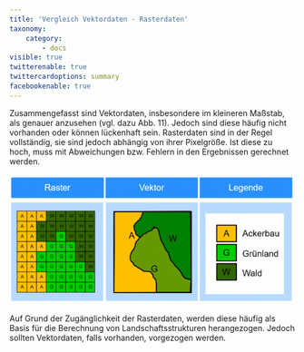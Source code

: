 ```yaml
---
title: 'Vergleich Vektordaten - Rasterdaten'
taxonomy:
    category:
        - docs
visible: true
twitterenable: true
twittercardoptions: summary
facebookenable: true
---
```


Zusammengefasst sind Vektordaten, insbesondere im kleineren Maßstab, als genauer anzusehen (vgl. dazu Abb. 11). Jedoch sind diese häufig nicht vorhanden oder können lückenhaft sein. Rasterdaten sind in der Regel vollständig, sie sind jedoch abhängig von ihrer Pixelgröße. Ist diese zu hoch, muss mit Abweichungen bzw. Fehlern in den Ergebnissen gerechnet werden.

![LSM_Raster2](Raster_1.png?lightbox=800&classes=caption "Abb. 11: Raster-Vektor Vergleich")

Auf Grund der Zugänglichkeit der Rasterdaten, werden diese häufig als Basis für die Berechnung von Landschaftsstrukturen herangezogen. Jedoch sollten Vektordaten, falls vorhanden, vorgezogen werden.